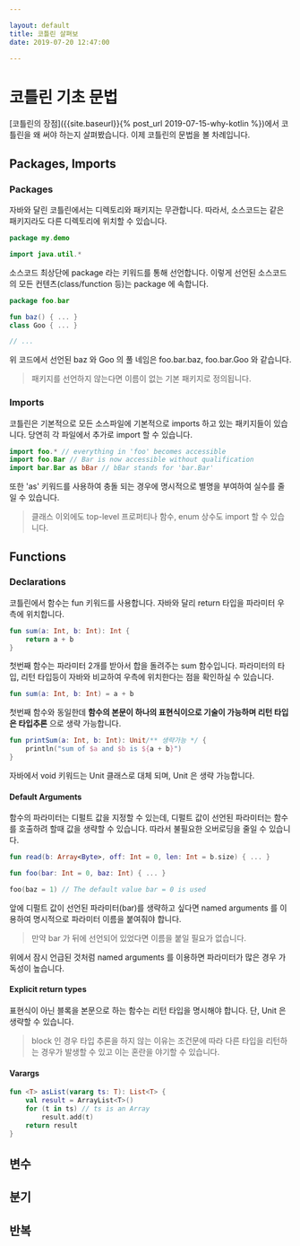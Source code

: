 ```yaml
---

layout: default
title: 코틀린 살펴보
date: 2019-07-20 12:47:00

---
```


# 코틀린 기초 문법

[코틀린의 장점]({{site.baseurl}}{% post_url 2019-07-15-why-kotlin %})에서 코틀린을 왜 써야 하는지 살펴봤습니다.
이제 코틀린의 문법을 볼 차례입니다.

## Packages, Imports

### Packages

자바와 달린 코틀린에서는 디렉토리와 패키지는 무관합니다.
따라서, 소스코드는 같은 패키지라도 다른 디렉토리에 위치할 수 있습니다.

```kotlin
package my.demo

import java.util.*
```
소스코드 최상단에 package 라는 키워드를 통해 선언합니다.
이렇게 선언된 소스코드의 모든 컨텐츠(class/function 등)는 package 에 속합니다.

```kotlin
package foo.bar

fun baz() { ... }
class Goo { ... }

// ...
```

위 코드에서 선언된 baz 와 Goo 의 풀 네임은 foo.bar.baz, foo.bar.Goo 와 같습니다.

> 패키지를 선언하지 않는다면 이름이 없는 기본 패키지로 정의됩니다.

### Imports

코틀린은 기본적으로 모든 소스파일에 기본적으로 imports 하고 있는 패키지들이 있습니다.
당연히 각 파일에서 추가로 import 할 수 있습니다.

```kotlin
import foo.* // everything in 'foo' becomes accessible
import foo.Bar // Bar is now accessible without qualification
import bar.Bar as bBar // bBar stands for 'bar.Bar'
```

또한 'as' 키워드를 사용하여 충돌 되는 경우에 명시적으로 별명을 부여하여 실수를 줄일 수 있습니다.

> 클래스 이외에도 top-level 프로퍼티나 함수, enum 상수도 import 할 수 있습니다.

## Functions

### Declarations

코틀린에서 함수는 fun 키워드를 사용합니다.
자바와 달리 return 타입을 파라미터 우측에 위치합니다.

```kotlin
fun sum(a: Int, b: Int): Int {
    return a + b
}
```
첫번째 함수는 파라미터 2개를 받아서 합을 돌려주는 sum 함수입니다.
파라미터의 타입, 리턴 타입등이 자바와 비교하여 우측에 위치한다는 점을 확인하실 수 있습니다.

```kotlin
fun sum(a: Int, b: Int) = a + b
```
첫번째 함수와 동일한데 **함수의 본문이 하나의 표현식이으로 기술이 가능하며 리턴 타입은 타입추론** 으로 생략 가능합니다.

```kotlin
fun printSum(a: Int, b: Int): Unit/** 생략가능 */ {
    println("sum of $a and $b is ${a + b}")
}
```
자바에서 void 키워드는 Unit 클래스로 대체 되며, Unit 은 생략 가능합니다.

#### Default Arguments

함수의 파라미터는 디펄트 값을 지정할 수 있는데, 디펄트 값이 선언된 파라미터는 함수를 호출하려 할때
값을 생략할 수 있습니다. 따라서 불필요한 오버로딩을 줄일 수 있습니다.

```kotlin
fun read(b: Array<Byte>, off: Int = 0, len: Int = b.size) { ... }

fun foo(bar: Int = 0, baz: Int) { ... }

foo(baz = 1) // The default value bar = 0 is used
```

앞에 디펄트 값이 선언된 파라미터(bar)를 생략하고 싶다면 named arguments 를 이용하여
명시적으로 파라미터 이름을 붙여줘야 합니다.

> 만약 bar 가 뒤에 선언되어 있었다면 이름을 붙일 필요가 없습니다.

위에서 잠시 언급된 것처럼 named arguments 를 이용하면 파라미터가 많은 경우 가독성이 높습니다.

#### Explicit return types

표현식이 아닌 블록을 본문으로 하는 함수는 리턴 타입을 명시해야 합니다.
단, Unit 은 생략할 수 있습니다.

> block 인 경우 타입 추론을 하지 않는 이유는 조건문에 따라 다른 타입을 리턴하는 경우가 발생할 수 있고
이는 혼란을 야기할 수 있습니다.

#### Varargs

```kotlin
fun <T> asList(vararg ts: T): List<T> {
    val result = ArrayList<T>()
    for (t in ts) // ts is an Array
        result.add(t)
    return result
}
```



## 변수

## 분기

## 반복
